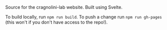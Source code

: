 Source for the cragnolini-lab website.
Built using Svelte.

To build locally, run `npm run build`.
To push a change run `npm run gh-pages` (this won't if you don't have access to the repo!).
